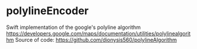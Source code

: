 # polylineEncoder
Swift implementation of the google's polyline algorithm
https://developers.google.com/maps/documentation/utilities/polylinealgorithm
Source of code: https://github.com/dionysis560/polylineAlgorithm
